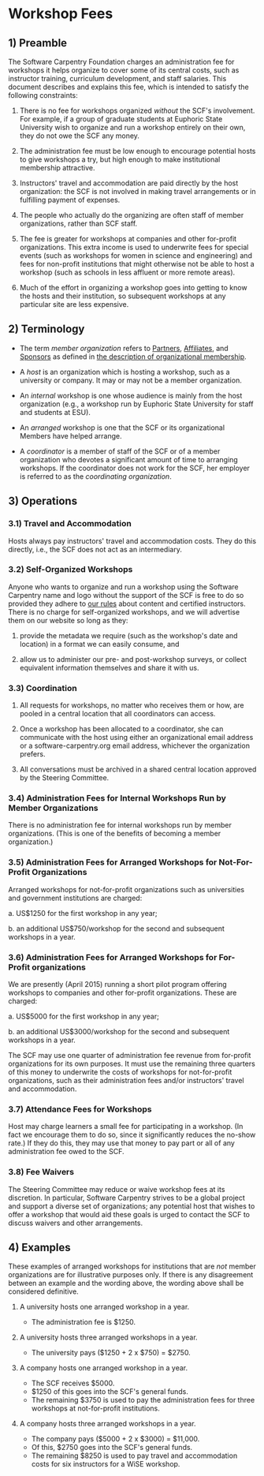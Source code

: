 # Workshop Fees

## 1) Preamble

The Software Carpentry Foundation charges an administration fee for
workshops it helps organize to cover some of its central costs, such
as instructor training, curriculum development, and staff salaries.
This document describes and explains this fee, which is intended to
satisfy the following constraints:

1.  There is no fee for workshops organized *without* the SCF's
    involvement.  For example, if a group of graduate students at
    Euphoric State University wish to organize and run a workshop
    entirely on their own, they do not owe the SCF any money.

2.  The administration fee must be low enough to encourage potential
    hosts to give workshops a try, but high enough to make
    institutional membership attractive.

3.  Instructors' travel and accommodation are paid directly by the
    host organization: the SCF is not involved in making travel
    arrangements or in fulfilling payment of expenses.

4.  The people who actually do the organizing are often staff of
    member organizations, rather than SCF staff.

5.  The fee is greater for workshops at companies and other for-profit
    organizations.  This extra income is used to underwrite fees for
    special events (such as workshops for women in science and
    engineering) and fees for non-profit institutions that might
    otherwise not be able to host a workshop (such as schools in less
    affluent or more remote areas).

6.  Much of the effort in organizing a workshop goes into getting to
    know the hosts and their institution, so subsequent workshops at
    any particular site are less expensive.

## 2) Terminology

*   The term *member organization* refers to
    [Partners](http://software-carpentry.org/scf/membership.html#partner),
    [Affiliates](http://software-carpentry.org/scf/membership.html#affiliate),
    and
    [Sponsors](http://software-carpentry.org/scf/membership.html#sponsor)
    as defined in
    [the description of organizational membership](http://software-carpentry.org/scf/membership.html).

*   A *host* is an organization which is hosting a workshop, such as a
    university or company.  It may or may not be a member
    organization.

*   An *internal* workshop is one whose audience is mainly from the host
    organization (e.g., a workshop run by Euphoric State University
    for staff and students at ESU).

*   An *arranged* workshop is one that the SCF or its organizational
    Members have helped arrange.

*   A *coordinator* is a member of staff of the SCF or of a member
    organization who devotes a significant amount of time to arranging
    workshops.  If the coordinator does not work for the SCF, her
    employer is referred to as the *coordinating organization*.

## 3) Operations

### 3.1) Travel and Accommodation

Hosts always pay instructors' travel and accommodation costs.  They do
this directly, i.e., the SCF does not act as an intermediary.

### 3.2) Self-Organized Workshops

Anyone who wants to organize and run a workshop using the Software
Carpentry name and logo without the support of the SCF is free to do
so provided they adhere to [our rules](http://software-carpentry.org/faq.html#trademark)
about content and certified instructors. There is no charge for
self-organized workshops, and we will advertise them on our website
so long as they:

1.  provide the metadata we require (such as the workshop's date
    and location) in a format we can easily consume, and

2.  allow us to administer our pre- and post-workshop surveys, or
    collect equivalent information themselves and share it with us.

### 3.3) Coordination

1.  All requests for workshops, no matter who receives them or how, are
    pooled in a central location that all coordinators can access.

2.  Once a workshop has been allocated to a coordinator, she can
    communicate with the host using either an organizational email
    address or a software-carpentry.org email address, whichever the
    organization prefers.

3.  All conversations must be archived in a shared central location
    approved by the Steering Committee.

### 3.4) Administration Fees for Internal Workshops Run by Member Organizations

There is no administration fee for internal workshops run by member
organizations.  (This is one of the benefits of becoming a member
organization.)

### 3.5) Administration Fees for Arranged Workshops for Not-For-Profit Organizations

Arranged workshops for not-for-profit organizations such as
universities and government institutions are charged:

a.  US$1250 for the first workshop in any year;

b.  an additional US$750/workshop for the second and subsequent
    workshops in a year.

### 3.6) Administration Fees for Arranged Workshops for For-Profit organizations

We are presently (April 2015) running a short pilot program offering
workshops to companies and other for-profit organizations.  These
are charged:

a.  US$5000 for the first workshop in any year;

b.  an additional US$3000/workshop for the second and subsequent
    workshops in a year.

The SCF may use one quarter of administration fee revenue from
for-profit organizations for its own purposes.  It must use the
remaining three quarters of this money to underwrite the costs of
workshops for not-for-profit organizations, such as their
administration fees and/or instructors' travel and accommodation.

### 3.7) Attendance Fees for Workshops

Host may charge learners a small fee for participating in a workshop.
(In fact we encourage them to do so, since it significantly reduces
the no-show rate.)  If they do this, they may use that money to pay
part or all of any administration fee owed to the SCF.

### 3.8) Fee Waivers

The Steering Committee may reduce or waive workshop fees at its
discretion.  In particular, Software Carpentry strives to be a global
project and support a diverse set of organizations; any potential host
that wishes to offer a workshop that would aid these goals is urged to
contact the SCF to discuss waivers and other arrangements.

## 4) Examples

These examples of arranged workshops for institutions that are *not*
member organizations are for illustrative purposes only.  If there is
any disagreement between an example and the wording above, the wording
above shall be considered definitive.

1.  A university hosts one arranged workshop in a year.

    *   The administration fee is $1250.

2.  A university hosts three arranged workshops in a year.

    *   The university pays ($1250 + 2 x $750) = $2750.

3.  A company hosts one arranged workshop in a year.

    *   The SCF receives $5000.
    *   $1250 of this goes into the SCF's general funds.
    *   The remaining $3750 is used to pay the administration fees
        for three workshops at not-for-profit institutions.

4.  A company hosts three arranged workshops in a year.

    *   The company pays ($5000 + 2 x $3000) = $11,000.
    *   Of this, $2750 goes into the SCF's general funds.
    *   The remaining $8250 is used to pay travel and accommodation
        costs for six instructors for a WiSE workshop.
